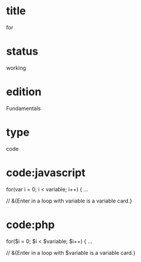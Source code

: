 # title

for

# status

working

# edition

Fundamentals

# type

code

# code:javascript

for(var i = 0; i < variable; i++) {
  ...

  // &{Enter in a loop with variable is a variable card.}

# code:php

for($i = 0; $i < $variable; $i++) {
  ...

  // &{Enter in a loop with $variable is a variable card.}